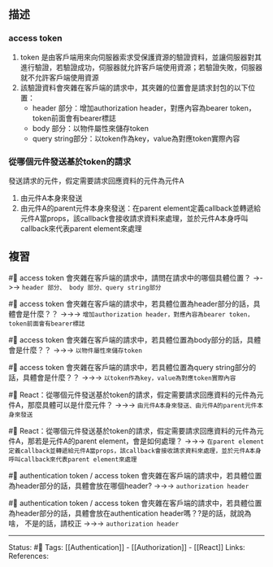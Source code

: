 ## 描述




### access token
1. token 是由客戶端用來向伺服器索求受保護資源的驗證資料，並讓伺服器對其進行驗證，若驗證成功，伺服器就允許客戶端使用資源；若驗證失敗，伺服器就不允許客戶端使用資源
2. 該驗證資料會夾雜在客戶端的請求中，其夾雜的位置會是請求封包的以下位置：
	- header 部分：增加authorization header，對應內容為bearer token，token前面會有bearer標誌
	- body 部分：以物件屬性來儲存token
	- query string部分：以token作為key，value為對應token實際內容

### 從哪個元件發送基於token的請求

發送請求的元件，假定需要請求回應資料的元件為元件A
1. 由元件A本身來發送
2. 由元件A的parent元件本身來發送：在parent element定義callback並轉遞給元件A當props，該callback會接收請求資料來處理，並於元件A本身呼叫callback來代表parent element來處理



## 複習

#🧠 access token 會夾雜在客戶端的請求中，請問在請求中的哪個具體位置？ ->->-> `header 部分、 body 部分、query string部分`
<!--SR:!2023-09-06,22,246-->




#🧠  access token 會夾雜在客戶端的請求中，若具體位置為header部分的話，具體會是什麼？？ ->->-> `增加authorization header，對應內容為bearer token，token前面會有bearer標誌`
<!--SR:!2023-09-25,56,210-->

#🧠 access token 會夾雜在客戶端的請求中，若具體位置為body部分的話，具體會是什麼？？ ->->-> `以物件屬性來儲存token`
<!--SR:!2023-09-25,162,250-->

#🧠  access token 會夾雜在客戶端的請求中，若具體位置為query string部分的話，具體會是什麼？？ ->->-> `以token作為key，value為對應token實際內容`
<!--SR:!2023-10-08,166,250-->

#🧠 React：從哪個元件發送基於token的請求，假定需要請求回應資料的元件為元件A，那麼具體可以是什麼元件？ ->->-> `由元件A本身來發送、由元件A的parent元件本身來發送`
<!--SR:!2024-05-20,294,250-->

#🧠 React：從哪個元件發送基於token的請求，假定需要請求回應資料的元件為元件A，那若是元件A的parent element，會是如何處理？ ->->-> `在parent element定義callback並轉遞給元件A當props，該callback會接收請求資料來處理，並於元件A本身呼叫callback來代表parent element來處理`
<!--SR:!2024-03-28,239,230-->

#🧠 authentication token / access token 會夾雜在客戶端的請求中，若具體位置為header部分的話，具體會放在哪個header?  ->->-> `authorization header`
<!--SR:!2023-09-18,157,250-->

#🧠 authentication token / access token 會夾雜在客戶端的請求中，若具體位置為header部分的話，具體會放在authentication header嗎？?是的話，就說為啥， 不是的話，請校正  ->->-> `authorization header`
<!--SR:!2024-07-27,340,250-->




---
Status: #🌱 
Tags:
[[Authentication]] - [[Authorization]] - [[React]]
Links:
References: